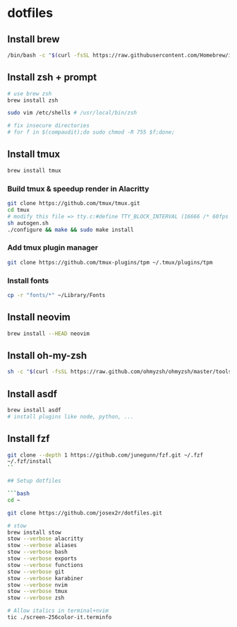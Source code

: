 # dotfiles

## Install brew

```zsh
/bin/bash -c "$(curl -fsSL https://raw.githubusercontent.com/Homebrew/install/HEAD/install.sh)"
```

## Install zsh + prompt

```bash
# use brew zsh
brew install zsh

sudo vim /etc/shells # /usr/local/bin/zsh

# fix insecure directories
# for f in $(compaudit);do sudo chmod -R 755 $f;done;
```

## Install tmux

```bash
brew install tmux
```

### Build tmux & speedup render in Alacritty

```bash
git clone https://github.com/tmux/tmux.git
cd tmux
# modify this file => tty.c:#define TTY_BLOCK_INTERVAL (16666 /* 60fps */)
sh autogen.sh
./configure && make && sudo make install
```

### Add tmux plugin manager

```bash
git clone https://github.com/tmux-plugins/tpm ~/.tmux/plugins/tpm
```

### Install fonts

```bash
cp -r "fonts/*" ~/Library/Fonts
```

## Install neovim

```bash
brew install --HEAD neovim
```

## Install oh-my-zsh

```bash
sh -c "$(curl -fsSL https://raw.github.com/ohmyzsh/ohmyzsh/master/tools/install.sh)"
```

## Install asdf

```bash
brew install asdf
# install plugins like node, python, ...
```

## Install fzf

```bash
git clone --depth 1 https://github.com/junegunn/fzf.git ~/.fzf
~/.fzf/install
``

## Setup dotfiles

```bash
cd ~

git clone https://github.com/josex2r/dotfiles.git

# stow
brew install stow
stow --verbose alacritty
stow --verbose aliases
stow --verbose bash
stow --verbose exports
stow --verbose functions
stow --verbose git
stow --verbose karabiner
stow --verbose nvim
stow --verbose tmux
stow --verbose zsh

# Allow italics in terminal+nvim
tic ./screen-256color-it.terminfo
```
